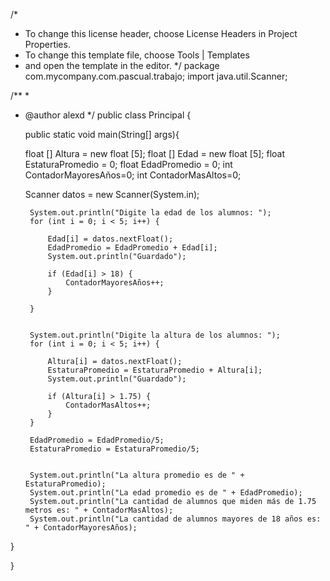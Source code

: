 /*
 * To change this license header, choose License Headers in Project Properties.
 * To change this template file, choose Tools | Templates
 * and open the template in the editor.
 */
package com.mycompany.com.pascual.trabajo;
import java.util.Scanner;

/**
 *
 * @author alexd
 */
public class Principal {
    
    
    
    public static void main(String[] args){
    
    float [] Altura = new float [5];
    float [] Edad = new float [5];
    float EstaturaPromedio = 0;
    float EdadPromedio = 0;
    int ContadorMayoresAños=0;
    int ContadorMasAltos=0;
    
    Scanner datos = new Scanner(System.in);
    
        System.out.println("Digite la edad de los alumnos: ");
        for (int i = 0; i < 5; i++) {
            
            Edad[i] = datos.nextFloat();
            EdadPromedio = EdadPromedio + Edad[i];
            System.out.println("Guardado");
            
            if (Edad[i] > 18) {
                ContadorMayoresAños++;
            }
            
        }
        
        
        System.out.println("Digite la altura de los alumnos: ");
        for (int i = 0; i < 5; i++) {
            
            Altura[i] = datos.nextFloat();
            EstaturaPromedio = EstaturaPromedio + Altura[i];
            System.out.println("Guardado");
            
            if (Altura[i] > 1.75) {
                ContadorMasAltos++;
            }
        }
        
        EdadPromedio = EdadPromedio/5;
        EstaturaPromedio = EstaturaPromedio/5;
        
        
        System.out.println("La altura promedio es de " + EstaturaPromedio);
        System.out.println("La edad promedio es de " + EdadPromedio);
        System.out.println("La cantidad de alumnos que miden más de 1.75 metros es: " + ContadorMasAltos);
        System.out.println("La cantidad de alumnos mayores de 18 años es: " + ContadorMayoresAños);
        
        
    
}
    
   
    
}
